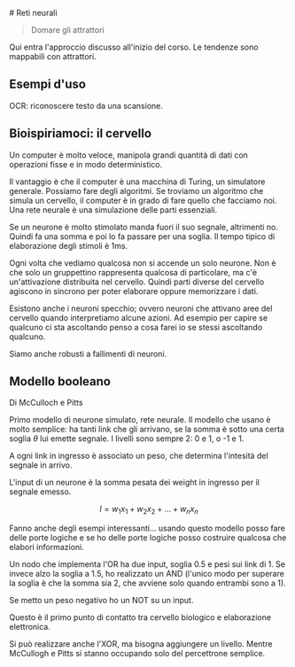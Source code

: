 # Reti neurali

> Domare gli attrattori

Qui entra l'approccio discusso all'inizio del corso. Le tendenze sono mappabili con attrattori.

## Esempi d'uso

OCR: riconoscere testo da una scansione.

## Bioispiriamoci: il cervello

Un computer è molto veloce, manipola grandi quantità di dati con operazioni fisse e in modo deterministico.

Il vantaggio è che il computer è una macchina di Turing, un simulatore generale. Possiamo fare degli algoritmi.
Se troviamo un algoritmo che simula un cervello, il computer è in grado di fare quello che facciamo noi.
Una rete neurale è una simulazione delle parti essenziali.

Se un neurone è molto stimolato manda fuori il suo segnale, altrimenti no. Quindi fa una somma e poi lo fa passare per
una soglia. Il tempo tipico di elaborazione degli stimoli è 1ms.

Ogni volta che vediamo qualcosa non si accende un solo neurone. Non è che solo un gruppettino rappresenta qualcosa di
particolare, ma c'è un'attivazione distribuita nel cervello. Quindi parti diverse del cervello agiscono in sincrono
per poter elaborare oppure memorizzare i dati.

Esistono anche i neuroni specchio; ovvero neuroni che attivano aree del cervello quando interpretiamo alcune azioni.
Ad esempio per capire se qualcuno ci sta ascoltando penso a cosa farei io se stessi ascoltando qualcuno.

Siamo anche robusti a fallimenti di neuroni.

## Modello booleano

Di McCulloch e Pitts

Primo modello di neurone simulato, rete neurale.
Il modello che usano è molto semplice: ha tanti link che gli arrivano, se la somma è sotto una certa soglia $\theta$ lui
emette segnale. I livelli sono sempre 2: 0 e 1, o -1 e 1.

A ogni link in ingresso è associato un peso, che determina l'intesità del segnale in arrivo.

L'input di un neurone è la somma pesata dei weight in ingresso per il segnale emesso.

$$
I = w_1 x_1 + w_2 x_2 + \dots + w_n x_n
$$

Fanno anche degli esempi interessanti... usando questo modello posso fare delle porte logiche e se ho delle porte
logiche posso costruire qualcosa che elabori informazioni.

Un nodo che implementa l'OR ha due input, soglia 0.5 e pesi sui link di 1.
Se invece alzo la soglia a 1.5, ho realizzato un AND (l'unico modo per superare la soglia è che la somma sia 2, che
avviene solo quando entrambi sono a 1).

Se metto un peso negativo ho un NOT su un input.

Questo è il primo punto di contatto tra cervello biologico e elaborazione elettronica.

Si può realizzare anche l'XOR, ma bisogna aggiungere un livello. Mentre McCullogh e Pitts si stanno occupando solo del
percettrone semplice.
